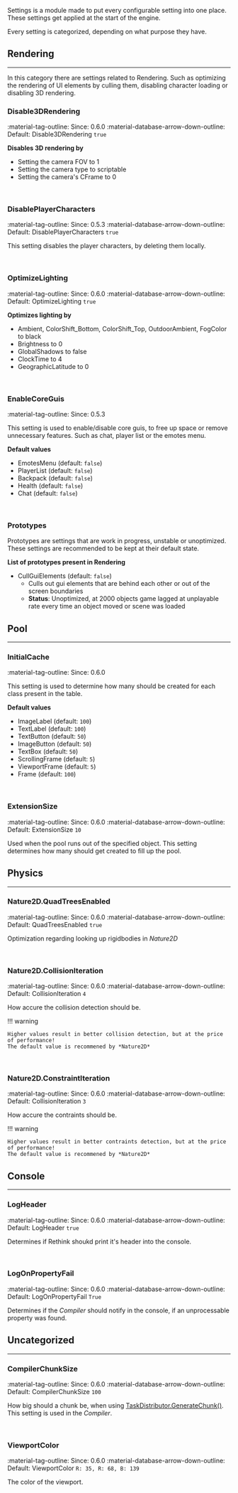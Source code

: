 Settings is a module made to put every configurable setting into one place. These settings get applied at the
start of the engine.

Every setting is categorized, depending on what purpose they have.

## Rendering

<hr>

In this category there are settings related to Rendering. Such as optimizing the rendering of
UI elements by culling them, disabling character loading or disabling 3D rendering.

### Disable3DRendering

<span class=def>:material-tag-outline: Since:</span> 0.6.0
<span class=def>:material-database-arrow-down-outline: Default:</span> Disable3DRendering `true`

__Disables 3D rendering by__

- Setting the camera FOV to 1
- Setting the camera type to scriptable
- Setting the camera's CFrame to 0

<br>

### DisablePlayerCharacters

<span class=def>:material-tag-outline: Since:</span> 0.5.3
<span class=def>:material-database-arrow-down-outline: Default:</span> DisablePlayerCharacters `true`

This setting disables the player characters, by deleting them locally.

<br>

### OptimizeLighting

<span class=def>:material-tag-outline: Since:</span> 0.6.0
<span class=def>:material-database-arrow-down-outline: Default:</span> OptimizeLighting `true`

__Optimizes lighting by__

- Ambient, ColorShift_Bottom, ColorShift_Top, OutdoorAmbient, FogColor to black
- Brightness to 0
- GlobalShadows to false
- ClockTime to 4
- GeographicLatitude to 0

<br>

### EnableCoreGuis

<span class=def>:material-tag-outline: Since:</span> 0.5.3

This setting is used to enable/disable core guis, to free up space or remove
unnecessary features. Such as chat, player list or the emotes menu.

__Default values__

- EmotesMenu (default: `false`)
- PlayerList (default: `false`)
- Backpack (default: `false`)
- Health (default: `false`)
- Chat (default: `false`)

<br>

### Prototypes

Prototypes are settings that are work in progress, unstable or unoptimized.
These settings are recommended to be kept at their default state.

__List of prototypes present in Rendering__

- CullGuiElements (default: `false`)
    - Culls out gui elements that are behind each other or out of the screen boundaries
    - **Status**: Unoptimized, at 2000 objects game lagged at unplayable rate every time an 
    object moved or scene was loaded

## Pool

<hr>

### InitialCache

<span class=def>:material-tag-outline: Since:</span> 0.6.0

This setting is used to determine how many should be created for each class present in the table.

__Default values__

- ImageLabel (default: `100`)
- TextLabel (default: `100`)
- TextButton (default: `50`)
- ImageButton (default: `50`)
- TextBox (default: `50`)
- ScrollingFrame (default: `5`)
- ViewportFrame (default: `5`)
- Frame (default: `100`)

<br>

### ExtensionSize

<span class=def>:material-tag-outline: Since:</span> 0.6.0
<span class=def>:material-database-arrow-down-outline: Default:</span> ExtensionSize `10`

Used when the pool runs out of the specified object. This setting determines how many should get
created to fill up the pool.

## Physics

<hr>

### Nature2D.QuadTreesEnabled 

<span class=def>:material-tag-outline: Since:</span> 0.6.0
<span class=def>:material-database-arrow-down-outline: Default:</span> QuadTreesEnabled `true`

Optimization regarding looking up rigidbodies in *Nature2D*

<br>

### Nature2D.CollisionIteration 

<span class=def>:material-tag-outline: Since:</span> 0.6.0
<span class=def>:material-database-arrow-down-outline: Default:</span> CollisionIteration `4`

How accure the collision detection should be.

!!! warning

    Higher values result in better collision detection, but at the price of performance!
    The default value is recommened by *Nature2D*

<br>

### Nature2D.ConstraintIteration 

<span class=def>:material-tag-outline: Since:</span> 0.6.0
<span class=def>:material-database-arrow-down-outline: Default:</span> CollisionIteration `3`

How accure the contraints should be.

!!! warning

    Higher values result in better contraints detection, but at the price of performance!
    The default value is recommened by *Nature2D*

## Console

<hr>

### LogHeader

<span class=def>:material-tag-outline: Since:</span> 0.6.0
<span class=def>:material-database-arrow-down-outline: Default:</span> LogHeader `true`

Determines if Rethink shoukd print it's header into the console.

<br>

### LogOnPropertyFail

<span class=def>:material-tag-outline: Since:</span> 0.6.0
<span class=def>:material-database-arrow-down-outline: Default:</span> LogOnPropertyFail `True`

Determines if the *Compiler* should notify in the console, if an unprocessable property was found.

## Uncategorized

<hr>

### CompilerChunkSize 

<span class=def>:material-tag-outline: Since:</span> 0.6.0
<span class=def>:material-database-arrow-down-outline: Default:</span> CompilerChunkSize `100`

How big should a chunk be, when using [TaskDistributor.GenerateChunk()](../taskdistributor/#taskdistributorgeneratechunkdata-chunksize).
This setting is used in the *Compiler*.

<br>

### ViewportColor

<span class=def>:material-tag-outline: Since:</span> 0.6.0
<span class=def>:material-database-arrow-down-outline: Default:</span> ViewportColor `R: 35, R: 68, B: 139`

The color of the viewport.
